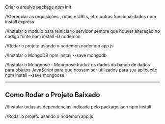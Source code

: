 Criar o arquivo package
npm init

//Gerenciar as requisições , rotas  e URLs, etre outras funcionalidades
npm install express

//Instalar o modulo para reiniciar o servidor sempre que houver alteração no codigo fonte
npm install -D nodemon

//Rodar o projeto usando o nodemon 
nodemon app.js

//Instalar o MongoDB
npm install --save mongodb

//Instalar o Mongoose - Mongoose traduz os dados do banco de dados para objetos JavaScript para que possam ser utilizados para sua aplicação
npm install --save mongoose

---------------------------
Como Rodar o Projeto Baixado
---------------------------

//Instalar todas as dependencias indicada pelo package.json
npm install

//Rodar o projeto usando o nodemon app.js